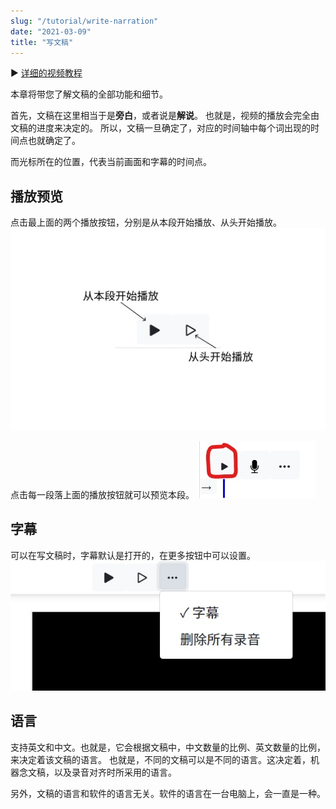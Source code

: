 ```yaml
---
slug: "/tutorial/write-narration"
date: "2021-03-09"
title: "写文稿"
---
```


▶️ [详细的视频教程](https://www.bilibili.com/video/BV1aa411F7Y2?p=3)

本章将带您了解文稿的全部功能和细节。

首先，文稿在这里相当于是**旁白**，或者说是**解说**。
也就是，视频的播放会完全由文稿的进度来决定的。
所以，文稿一旦确定了，对应的时间轴中每个词出现的时间点也就确定了。

而光标所在的位置，代表当前画面和字幕的时间点。

## 播放预览
点击最上面的两个播放按钮，分别是从本段开始播放、从头开始播放。
![](../images/playButtons.jpg)

点击每一段落上面的播放按钮就可以预览本段。
![](../images/blockPlayButton.jpg)

## 字幕
可以在写文稿时，字幕默认是打开的，在更多按钮中可以设置。
![](../images/subtitleButton.jpg)

## 语言
支持英文和中文。也就是，它会根据文稿中，中文数量的比例、英文数量的比例，来决定着该文稿的语言。
也就是，不同的文稿可以是不同的语言。这决定着，机器念文稿，以及录音对齐时所采用的语言。

另外，文稿的语言和软件的语言无关。软件的语言在一台电脑上，会一直是一种。